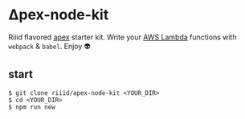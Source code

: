 # ∆pex-node-kit

Riiid flavored [apex](https://github.com/apex/apex) starter kit.
Write your [AWS Lambda](http://aws.amazon.com/lambda/) functions with `webpack` & `babel`. Enjoy :alien:

## start

```
$ git clone riiid/apex-node-kit <YOUR_DIR>
$ cd <YOUR_DIR>
$ npm run new
```
